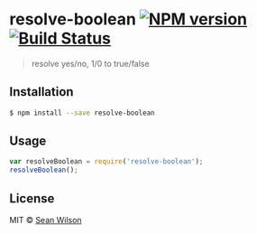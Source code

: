 # resolve-boolean [![NPM version](https://badge.fury.io/js/resolve-boolean.svg)](https://npmjs.org/package/resolve-boolean) [![Build Status](https://travis-ci.org/seanc/resolve-boolean.svg?branch=master)](https://travis-ci.org/seanc/resolve-boolean)

> resolve yes/no, 1/0 to true/false

## Installation

```sh
$ npm install --save resolve-boolean
```

## Usage

```js
var resolveBoolean = require('resolve-boolean');
resolveBoolean();
```

## License

MIT © [Sean Wilson](https://imsean.me)
